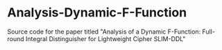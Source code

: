 # Analysis-Dynamic-F-Function
Source code for the paper titled "Analysis of a Dynamic F-Function: Full-round Integral Distinguisher for Lightweight Cipher SLIM-DDL"
